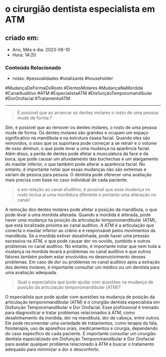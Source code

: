 # o cirurgião dentista especialista em ATM

## criado em: 
-  Ano, Mês e dia: 2023-06-10
- Hora: 14:20

### Conteúdo Relacionado
- notas: #pessoalidades #totalizante #householder 

#MudançaDeFormaDoRosto #DentesMolares #MudançaNaMordida #CanalAuditivo #ATM #EspecialistaATM #DisfunçãoTemporomandibular #DorOrofacial #TratamentoATM 


---


> É possível que ao arrancar os dentes molares o rosto de uma pessoa mude de forma:?

Sim, é possível que ao remover os dentes molares, o rosto de uma pessoa mude de forma. Os dentes molares são grandes e ocupam um espaço significativo na mandíbula e na estrutura óssea facial. Quando eles são removidos, o osso que os suportava pode começar a se retrair e o volume de osso diminuir, o que pode levar a uma mudança na aparência facial. Além disso, a perda de dentes pode afetar a musculatura da face e da boca, que pode causar um afundamento das bochechas e um alargamento do maxilar inferior, o que também pode alterar a aparência facial. No entanto, é importante notar que essas mudanças não são extremas e variam de pessoa para pessoa. O dentista pode oferecer uma avaliação mais precisa com base no caso individual de cada paciente.

> e em relação ao canal a1uditivo, é possível que esse mudança no rosto inclua aí uma mordidura diferente e portanto uma alteração no canal/

A remoção dos dentes molares pode afetar a posição da mandíbula, o que pode levar a uma mordida alterada. Quando a mordida é alterada, pode haver uma mudança na posição da articulação temporomandibular (ATM), que está localizada próxima ao canal auditivo. A ATM é a articulação que conecta o maxilar inferior ao crânio e é responsável pelos movimentos da mandíbula. Se a mordida estiver desalinhada, pode haver uma pressão excessiva na ATM, o que pode causar dor no ouvido, zumbido e outros problemas no canal auditivo. No entanto, é importante notar que nem toda a mudança na mordida levará a problemas no canal auditivo e que outros fatores também podem estar envolvidos no desenvolvimento desses problemas. Em caso de dor ou problemas no canal auditivo após a extração dos dentes molares, é importante consultar um médico ou um dentista para uma avaliação adequada.

> Qual o especialista que pode ajudar com questões na mudança de posição da articulação temporomandibular (ATM)?

O especialista que pode ajudar com questões na mudança de posição da articulação temporomandibular (ATM) é o cirurgião dentista especialista em Disfunção Temporomandibular e Dor Orofacial. Esse profissional é treinado para diagnosticar e tratar problemas relacionados à ATM, como desalinhamento da mordida, dor na mandíbula, dor de cabeça, entre outros. Ele pode recomendar uma variedade de tratamentos, como terapia da fala, fisioterapia, uso de aparelhos orais, medicamentos e cirurgia, dependendo do caso específico de cada paciente. É importante consultar um cirurgião dentista especializado em Disfunção Temporomandibular e Dor Orofacial para avaliar qualquer problema relacionado à ATM e buscar o tratamento adequado para minimizar a dor e desconforto.